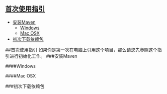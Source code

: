 ## [首次使用指引](#first-use-instructions)
* [安装Maven](#install-maven)
  * [Windows](#install-maven-win)
  * [Mac OSX](#install-maven-osx)
* [初次下载依赖包](#download-repositories)

##<a name="first-use-instructions"></a>首次使用指引
如果你是第一次在电脑上引用这个项目，那么请您先参照这个指引进行初始化工作。
###<a name="install-maven"></a>安装Maven

####<a name="install-maven-win"></a>Windows

####<a name="install-maven-osx"></a>Mac OSX

###<a name="download-repositories"></a>初次下载依赖包
